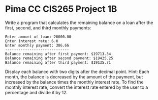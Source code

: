 # Pima CC CIS265 Project 1B

Write a program that calculates the remaining balance on a loan after the first, second, and third monthly payments:
```text
Enter amount of loan: 20000.00
Enter interest rate: 6.0
Enter monthly payment: 386.66
-----------------------------
Balance remaining after first payment: $19713.34
Balance remaining after second payment: $19425.25
Balance remaining after third payment: $19135.71
```
Display each balance with two digits after the decimal point. Hint: Each month, the balance is decreased by the amount of the payment, but 
increased by the balance times the monthly interest rate. To find the monthly interest rate, convert the interest rate entered by the user 
to a percentage and divide it by 12.

